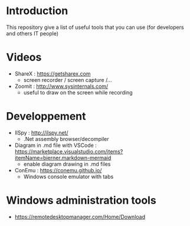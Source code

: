 # Introduction
 This repository give a list of useful tools that you can use (for developers and others IT people)


# Videos
- ShareX : https://getsharex.com
    - screen recorder / screen capture /...
- Zoomit : http://www.sysinternals.com/
    - useful to draw on the screen while recording

# Developpement
- IlSpy : http://ilspy.net/
    - .Net assembly browser/decompiler
- Diagram in .md file with VSCode : https://marketplace.visualstudio.com/items?itemName=bierner.markdown-mermaid
    - enable diagram drawing in .md files
- ConEmu : https://conemu.github.io/
    - Windows console emulator with tabs     

# Windows administration tools
- https://remotedesktopmanager.com/Home/Download

